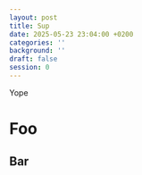 ```yaml
---
layout: post
title: Sup
date: 2025-05-23 23:04:00 +0200
categories: ''
background: ''
draft: false
session: 0
---
```

Yope

# Foo

## Bar
